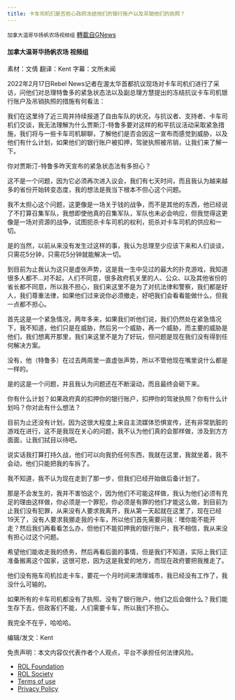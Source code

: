 ```yaml
---
title: 卡车司机们是否担心政府冻结他们的银行账户以及吊销他们的执照？
---
```

`加拿大温哥华扬帆农场视频组` [轉載自GNews](https://gnews.org/zh-hans/2033765/)

#### 加拿大温哥华扬帆农场 视频组

素材：文倩
翻译：Kent
字幕：文所未闻

2022年2月17日Rebel News记者在渥太华首都抗议现场对卡车司机们进行了采访，问他们对总理特鲁多的紧急状态法以及副总理方慧提出的冻结抗议卡车司机银行账户及吊销执照的措施有何看法：

我们在这里待了近三周并持续报道了自由车队的状况，与抗议者、支持者、卡车司机们交谈，我无法理解为什么贾斯汀-特鲁多要对这样的和平抗议活动采取紧急措施，我们将与一些卡车司机聊聊，了解他们是否会因这一宣布而感觉到威胁，以及他们有什么计划，如果他们的银行账户被扣押，驾驶执照被吊销，让我们来了解一下。

你对贾斯汀-特鲁多昨天宣布的紧急状态法有多担心？

这不是一个问题，因为它必须再次进入议会，我们有七天时间，而且我认为越来越多的省份开始转变态度，我的想法是我当下根本不但心这个问题。

我不太担心这个问题，这更像是一场关于钱的战争，而不是其他的东西，他已经说了不打算召集军队，我想即使他真的召集军队，军队也未必会响应，但我觉得这更像是一场对资源的战争，试图扼杀卡车司机的权利，扼杀对卡车司机的供应和一切。

是的当然，以前从来没有发生过这样的事，我认为总理至少应该下来和人们谈谈，只需花5分钟，只需花5分钟就能解决一切。

到目前为止我认为这只是虚张声势，这是我一生中见过的最大的扑克游戏，我知道很多人都不…对不起，人们不同意，很多政府机关里的人、公众、以及其他省份的省长都不同意，所以我不担心，我们来这里不是为了对抗法律和警察，我们都是好人，我们尊重法律，如果他们过来说你必须撤走，好吧我们会看看能做什么，但我一点都不担心。

首先这是一个紧急情况，两年多来，如果我们听他们说，我们仍然处在紧急情况下，我不知道，他们只是在威胁，然后另一个威胁，再一个威胁，而主要的威胁是他们，我们想离开那里，我们来这里不是为了好玩，但问题是现在我们没有得到任何解决方案。

没有，他（特鲁多）在过去两周里一直虚张声势，所以不管他现在嘴里说什么都是一样的。

是的这是一个问题，并且我认为问题还在不断滚动，而且最终会砸下来。

你有什么计划？如果政府真的扣押你的银行账户，扣押你的驾驶执照？你有什么计划吗？你对此有什么想法？

目前为止还没有计划，因为这很大程度上来自主流媒体恐惧宣传，还有非常肮脏的游戏在进行，这不是我现在关心的问题，我不认为他们真的会那样做，涉及到方方面面，让我们拭目以待吧。

说实话我打算打持久战，他们可以向我扔任何东西，我就在这里，我就坐着，我不会动，他们只能把我的车拆了。

我不知道，我不认为现在走到了那一步，但我们已经开始做后备计划了。

那是不会发生的，我并不害怕这个，因为他们不可能这样做，我认为他们必须有充足的理由这样做，你必须是一个罪犯，你必须是有罪的他们才能这么做，到目前为止我们没有犯罪，从来没有人要求我离开，我从第一天起就在这里了，现在已经19天了，没有人要求我挪走我的卡车，所以他们首先需要问我：嘿你能不能开走？然后我们再看看怎么办，但他们不能扣押我的银行账户，我不相信，我从来没有担心过这个问题。

希望他们能收走我的债务，然后再看后面的事情，但是我们不知道，实际上我们正准备搬离这个国家，这很可悲，因为这是我爱的地方，而现在政府要把我推走了。

他们没有拖车司机拉走卡车，要花一个月时间来清理城市，我已经没有工作了，我没什么可输的。

如果所有的卡车司机都没有了执照、没有了银行账户，他们之后会做什么？我们能生存下去，但政客们不能，人们需要卡车，所以我们不担心。

我完全不在乎，哈哈哈。

编辑/发文：Kent

 

免责声明：本文内容仅代表作者个人观点，平台不承担任何法律风险。

- [ROL Foundation](https://rolfoundation.org/)
- [ROL Society](https://rolsociety.org/)
- [Terms of use](https://gnews.org/terms-of-use-3/)
- [Privacy Policy](https://gnews.org/privacy-policy/)
